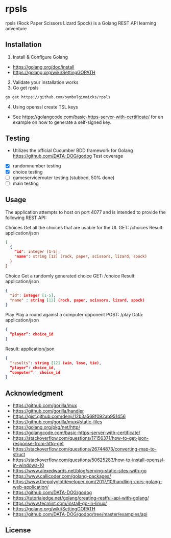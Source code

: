 # rpsls

rpsls (Rock Paper Scissors Lizard Spock) is a Golang REST API learning adventure

## Installation

1. Install & Configure Golang
- https://golang.org/doc/install
- https://golang.org/wiki/SettingGOPATH
2. Validate your installation works
3. Go get rpsls
``` bash
go get https://github.com/symbolgimmicks/rpsls
```
4. Using openssl create TSL keys
- See https://golangcode.com/basic-https-server-with-certificate/ for an example on how to generate a self-signed key.

## Testing
- Utilizes the official Cucumber BDD framework for Golang https://github.com/DATA-DOG/godog
Test coverage
- [x] randomnumber testing
- [x] choice testing
- [ ] gameservicerouter testing (stubbed, 50% done)
- [ ] main testing

## Usage
The application attempts to host on port 4077 and is intended to provide the following REST API:

Choices
Get all the choices that are usable for the UI.
GET: /choices
Result: application/json
``` json
[
  {
    “id": integer [1-5],
    "name": string [12] (rock, paper, scissors, lizard, spock)
  }
]
```

Choice
Get a randomly generated choice
GET: /choice
Result: application/json
``` json
{
  "id": integer [1-5],
  "name" : string [12] (rock, paper, scissors, lizard, spock)
}
```

Play
 Play a round against a computer opponent
POST: /play
Data: application/json
``` json
{
  “player”: choice_id 
}
```

Result: application/json
``` json
{
  "results": string [12] (win, lose, tie),
  “player”: choice_id,
  “computer”:  choice_id
}
```
## Acknowledgment
- https://github.com/gorilla/mux
- https://github.com/gorilla/handler
- https://gist.github.com/denji/12b3a568f092ab951456
- https://github.com/gorilla/mux#static-files
- https://golang.org/pkg/net/http/
- https://golangcode.com/basic-https-server-with-certificate/
- https://stackoverflow.com/questions/17156371/how-to-get-json-response-from-http-get
- https://stackoverflow.com/questions/26744873/converting-map-to-struct
- https://stackoverflow.com/questions/50625283/how-to-install-openssl-in-windows-10
- https://www.alexedwards.net/blog/serving-static-sites-with-go
- https://www.callicoder.com/golang-packages/
- https://www.thepolyglotdeveloper.com/2017/10/handling-cors-golang-web-application/
- https://github.com/DATA-DOG/godog
- https://tutorialedge.net/golang/creating-restful-api-with-golang/
- https://www.tecmint.com/install-go-in-linux/
- https://golang.org/wiki/SettingGOPATH
- https://github.com/DATA-DOG/godog/tree/master/examples/api
	
## License
